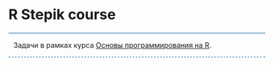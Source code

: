 <h1> R Stepik course</h1>
<div style="width:500px;
border-top:3px solid #9EC1D4;
border-bottom: dotted 3px #9EC1D4;
padding-left:10px">
<p>Задачи в рамках курса <a href="https://stepik.org/course/497/syllabus">Основы программирования на R</a>.</p>

